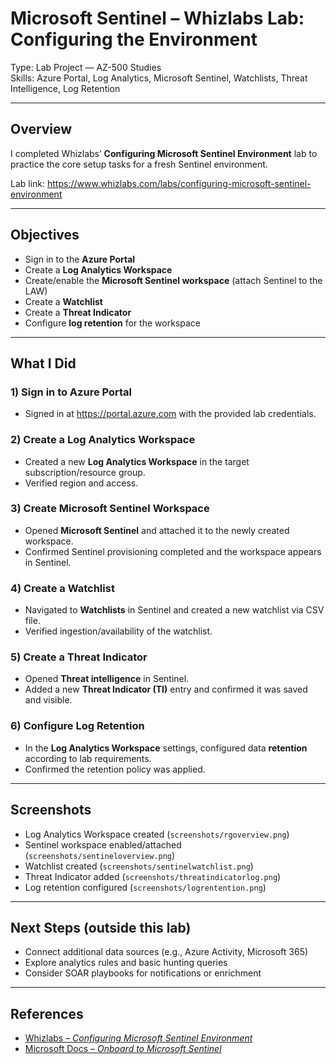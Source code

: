 # Microsoft Sentinel – Whizlabs Lab: Configuring the Environment

Type: Lab Project — AZ-500 Studies  
Skills: Azure Portal, Log Analytics, Microsoft Sentinel, Watchlists, Threat Intelligence, Log Retention

* * *

## Overview

I completed Whizlabs’ **Configuring Microsoft Sentinel Environment** lab to practice the core setup tasks for a fresh Sentinel environment.

Lab link: https://www.whizlabs.com/labs/configuring-microsoft-sentinel-environment

* * *

## Objectives

- Sign in to the **Azure Portal**
- Create a **Log Analytics Workspace**
- Create/enable the **Microsoft Sentinel workspace** (attach Sentinel to the LAW)
- Create a **Watchlist**
- Create a **Threat Indicator**
- Configure **log retention** for the workspace

* * *

## What I Did

### 1) Sign in to Azure Portal
- Signed in at https://portal.azure.com with the provided lab credentials.

### 2) Create a Log Analytics Workspace
- Created a new **Log Analytics Workspace** in the target subscription/resource group.
- Verified region and access.

### 3) Create Microsoft Sentinel Workspace
- Opened **Microsoft Sentinel** and attached it to the newly created workspace.
- Confirmed Sentinel provisioning completed and the workspace appears in Sentinel.

### 4) Create a Watchlist
- Navigated to **Watchlists** in Sentinel and created a new watchlist via CSV file.
- Verified ingestion/availability of the watchlist.

### 5) Create a Threat Indicator
- Opened **Threat intelligence** in Sentinel.
- Added a new **Threat Indicator (TI)** entry and confirmed it was saved and visible.

### 6) Configure Log Retention
- In the **Log Analytics Workspace** settings, configured data **retention** according to lab requirements.
- Confirmed the retention policy was applied.

* * *

## Screenshots

- Log Analytics Workspace created (`screenshots/rgoverview.png`)  
- Sentinel workspace enabled/attached (`screenshots/sentineloverview.png`)  
- Watchlist created (`screenshots/sentinelwatchlist.png`)  
- Threat Indicator added (`screenshots/threatindicatorlog.png`)  
- Log retention configured (`screenshots/logrentention.png`)

* * *

## Next Steps (outside this lab)

- Connect additional data sources (e.g., Azure Activity, Microsoft 365)  
- Explore analytics rules and basic hunting queries  
- Consider SOAR playbooks for notifications or enrichment

* * *

## References

- [Whizlabs – *Configuring Microsoft Sentinel Environment*](https://www.whizlabs.com/labs/configuring-microsoft-sentinel-environment)  
- [Microsoft Docs – *Onboard to Microsoft Sentinel*](https://learn.microsoft.com/en-us/azure/sentinel/quickstart-onboard)
